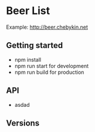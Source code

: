 # Beer List

Example: http://beer.chebykin.net

## Getting started

-   npm install
-   npm run start for development
-   npm run build for production

## API

-   asdad

## Versions
